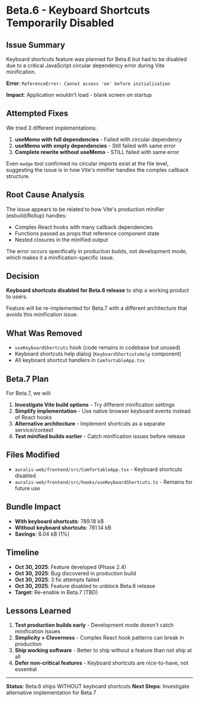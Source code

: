 # Beta.6 - Keyboard Shortcuts Temporarily Disabled

## Issue Summary

Keyboard shortcuts feature was planned for Beta.6 but had to be disabled due to a critical JavaScript circular dependency error during Vite minification.

**Error**: `ReferenceError: Cannot access 'oe' before initialization`

**Impact**: Application wouldn't load - blank screen on startup

## Attempted Fixes

We tried 3 different implementations:

1. **useMemo with full dependencies** - Failed with circular dependency
2. **useMemo with empty dependencies** - Still failed with same error
3. **Complete rewrite without useMemo** - STILL failed with same error

Even `madge` tool confirmed no circular imports exist at the file level, suggesting the issue is in how Vite's minifier handles the complex callback structure.

## Root Cause Analysis

The issue appears to be related to how Vite's production minifier (esbuild/Rollup) handles:
- Complex React hooks with many callback dependencies
- Functions passed as props that reference component state
- Nested closures in the minified output

The error occurs specifically in production builds, not development mode, which makes it a minification-specific issue.

## Decision

**Keyboard shortcuts disabled for Beta.6 release** to ship a working product to users.

Feature will be re-implemented for Beta.7 with a different architecture that avoids this minification issue.

## What Was Removed

- `useKeyboardShortcuts` hook (code remains in codebase but unused)
- Keyboard shortcuts help dialog (`KeyboardShortcutsHelp` component)
- All keyboard shortcut handlers in `ComfortableApp.tsx`

## Beta.7 Plan

For Beta.7, we will:

1. **Investigate Vite build options** - Try different minification settings
2. **Simplify implementation** - Use native browser keyboard events instead of React hooks
3. **Alternative architecture** - Implement shortcuts as a separate service/context
4. **Test minified builds earlier** - Catch minification issues before release

## Files Modified

- `auralis-web/frontend/src/ComfortableApp.tsx` - Keyboard shortcuts disabled
- `auralis-web/frontend/src/hooks/useKeyboardShortcuts.ts` - Remains for future use

## Bundle Impact

- **With keyboard shortcuts**: 789.18 kB
- **Without keyboard shortcuts**: 781.14 kB
- **Savings**: 8.04 kB (1%)

## Timeline

- **Oct 30, 2025**: Feature developed (Phase 2.4)
- **Oct 30, 2025**: Bug discovered in production build
- **Oct 30, 2025**: 3 fix attempts failed
- **Oct 30, 2025**: Feature disabled to unblock Beta.6 release
- **Target**: Re-enable in Beta.7 (TBD)

## Lessons Learned

1. **Test production builds early** - Development mode doesn't catch minification issues
2. **Simplicity > Cleverness** - Complex React hook patterns can break in production
3. **Ship working software** - Better to ship without a feature than not ship at all
4. **Defer non-critical features** - Keyboard shortcuts are nice-to-have, not essential

---

**Status**: Beta.6 ships WITHOUT keyboard shortcuts
**Next Steps**: Investigate alternative implementation for Beta.7
